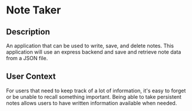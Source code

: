 # Note Taker

## Description

 An application that can be used to write, save, and delete notes. This application will use an express backend and save and retrieve note data from a JSON file.

## User Context

For users that need to keep track of a lot of information, it's easy to forget or be unable to recall something important. Being able to take persistent notes allows users to have written information available when needed.


